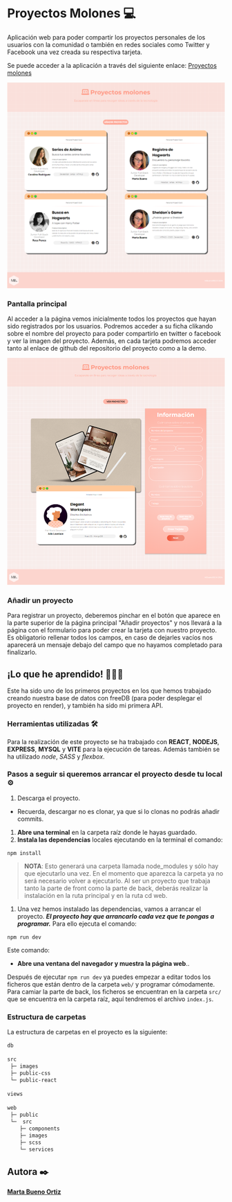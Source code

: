 
# Proyectos Molones 💻

Aplicación web para poder compartir los proyectos personales de los usuarios con la comunidad o también en redes sociales como Twitter y Facebook una vez creada su respectiva tarjeta.

Se puede acceder a la aplicación a través del siguiente enlace:
[Proyectos molones](https://proyectos-molones-xz0d.onrender.com/)

![Pantalla principal](/src/images/landing.png)

### Pantalla principal

Al acceder a la página vemos inicialmente todos los proyectos que hayan sido registrados por los usuarios. Podremos acceder a su ficha clikando sobre el nombre del proyecto para poder compartirlo en twitter o facebook y ver la imagen del proyecto.
Además, en cada tarjeta podremos acceder tanto al enlace de github del repositorio del proyecto como a la demo.


![Formulario](/src/images/formulario.png)

### Añadir un proyecto

Para registrar un proyecto, deberemos pinchar en el botón que aparece en la parte superior de la página principal "Añadir proyectos" y nos llevará a la página con el formulario para poder crear la tarjeta con nuestro proyecto. Es obligatorio rellenar todos los campos, en caso de dejarles vacíos nos aparecerá un mensaje debajo del campo que no hayamos completado para finalizarlo.

## ¡Lo que he aprendido! 👩🏻‍💻

Este ha sido uno de los primeros proyectos en los que hemos trabajado creando nuestra base de datos con freeDB (para poder desplegar el proyecto en render), y también ha sido mi primera API.

### Herramientas utilizadas 🛠️

Para la realización de este proyecto se ha trabajado con **REACT**, **NODEJS**, **EXPRESS**, **MYSQL** y **VITE** para la ejecución de tareas. Además también se ha utilizado _node_, _SASS_ y _flexbox_.

### Pasos a seguir si queremos arrancar el proyecto desde tu local ⚙️

1. Descarga el proyecto.

- Recuerda, descargar no es clonar, ya que si lo clonas no podrás añadir commits.

1. **Abre una terminal** en la carpeta raíz donde le hayas guardado.
1. **Instala las dependencias** locales ejecutando en la terminal el comando:

```
npm install
```

> **NOTA**: Esto generará una carpeta llamada node_modules y sólo hay que ejecutarlo una vez. En el momento que aparezca la carpeta ya no será necesario volver a ejecutarlo. Al ser un proyecto que trabaja tanto la parte de front como la parte de back, deberás realizar la instalación en la ruta principal y en la ruta cd web.

1. Una vez hemos instalado las dependencias, vamos a arrancar el proyecto. **_El proyecto hay que arrancarlo cada vez que te pongas a programar._** Para ello ejecuta el comando:

```
npm run dev
```

Este comando:

- **Abre una ventana del navegador y muestra la página web**..

Después de ejecutar `npm run dev` ya puedes empezar a editar todos los ficheros que están dentro de la carpeta `web/` y programar cómodamente. Para camiar la parte de back, los ficheros se encuentran en la carpeta `src/` que se encuentra en la carpeta raíz, aquí tendremos el archivo `index.js`.

### Estructura de carpetas

La estructura de carpetas en el proyecto es la siguiente:

```
db

src
 ├─ images
 ├─ public-css
 └─ public-react 

views

web
 ├─ public
 └─  src
    ├─ components
    ├─ images
    ├─ scss
    └─ services
```

## Autora ✒️

[**Marta Bueno Ortiz**](https://www.linkedin.com/in/mbueno992/)






